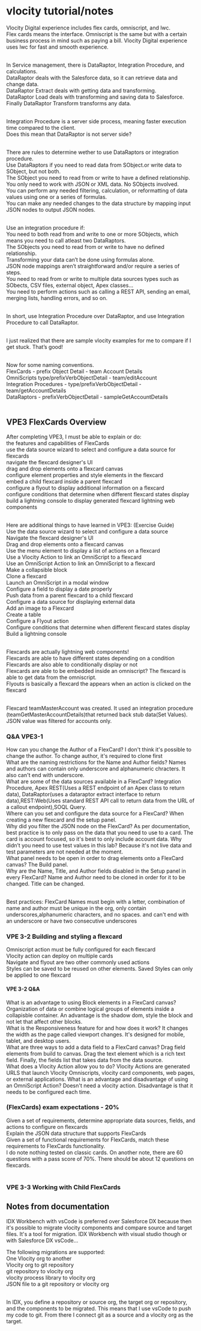 # vlocity tutorial/notes

Vlocity Digital experience includes flex cards, omniscript, and lwc.   <br/>
Flex cards means the interface. Omniscript is the same but with a certain business process in mind such as paying a bill. Vlocity 
Digital experience uses lwc for fast and smooth experience. <br/><br/>

In Service management, there is DataRaptor, Integration Procedure, and calculations.<br/>
DataRaptor deals with the Salesforce data, so it can retrieve data and change data.<br/>
DataRaptor Extract deals with getting data and transforming.<br/>
DataRaptor Load deals with transforming and saving data to Salesforce.<br/>
Finally DataRaptor Transform transforms any data. <br/><br/>

Integration Procedure is a server side process, meaning faster execution time compared to the client. <br/>
Does this mean that DataRaptor is not server side?<br/><br/>


There are rules to determine wether to use DataRaptors or integration procedure.<br/>
Use DataRaptors if you need to read data from SObject.or write data to SObject, but not both.<br/>
The SObject you need to read from or write to have a defined relationship.<br/>
You only need to work with JSON or XML data. No SObjects involved.<br/>
You can perform any needed filtering, calculation, or reformatting of data values using one or a series of formulas.<br/>
You can make any needed changes to the data structure by mapping input JSON nodes to output JSON nodes. <br/><br/>

Use an integration procedure if: <br/>
You need to both read from and write to one or more SObjects, which means you need to call atleast two DataRaptors.<br/>
The SObjects you need to read from or write to have no defined relationship.<br/>
Transforming your data can’t be done using formulas alone.<br/>
JSON node mappings aren’t straightforward and/or require a series of steps.<br/>
You need to read from or write to multiple data sources types such as SObects, CSV files, external object, Apex classes…<br/>
You need to perform actions such as calling a REST API, sending an email, merging lists, handling errors, and so on. <br/><br/>

In short, use Integration Procedure over DataRaptor, and use Integration Procedure to call DataRaptor.<br/><br/>

I just realized that there are sample vlocity examples for me to compare if I get stuck. That’s good!<br/><br/>

Now for some naming conventions. <br/>
FlexCards - prefix Object Detail - team Account Details<br/>
OmniScripts type/prefixVerbObjectDetail - team/editAccount<br/>
Integration Procedures - type/prefixVerbObjectDetail - team/getAccountDetails<br/>
DataRaptors - prefixVerbObjectDetail - sampleGetAccountDetails<br/><br/>


## VPE3 FlexCards Overview
After completing VPE3, I must be able to explain or do: <br/>
the features and capabilities of FlexCards<br/>
use the data source wizard to select and configure a data source for flexcards<br/>
navigate the flexcard designer's UI<br/>
drag and drop elements onto a flexcard canvas<br/>
configure element properties and style elements in the flexcard<br/>
embed a child flexcard inside a parent flexcard<br/>
configure a flyout to display additional information on a flexcard<br/>
configure conditions that determine when different flexcard states display<br/>
build a lightning console to display generated flexcard lightning web components <br/><br/>

Here are additional things to have learned in VPE3: (Exercise Guide)<br/>
Use the data source wizard to select and configure a data source<br/>
Navigate the flexcard designer's UI <br/>
Drag and drop elements onto a flexcard canvas <br/>
Use the menu element to display a list of actions on a flexcard <br/>
Use a Vlocity Action to link an OmniScript to a flexcard <br/>
Use an OmniScript Action to link an OmniScript to a flexcard <br/>
Make a collapsible block <br/>
Clone a flexcard <br/>
Launch an OmniScript in a modal window <br/>
Configure a field to display a date properly <br/>
Push data from a parent flexcard to a child flexcard <br/>
Configure a data source for displaying external data <br/>
Add an image to a Flexcard <br/>
Create a table <br/>
Configure a Flyout action <br/>
Configure conditions that determine when different flexcard states display <br/>
Build a lightning console <br/><br/>


Flexcards are actually lightning web components! <br/>
Flexcards are able to have different states depending on a condition <br/>
Flexcards are also able to conditionally display or not <br/>
Flexcards are able to be embedded inside an omniscript? The flexcard is able to get data from the omniscript. <br/>
Flyouts is basically a flexcard the appears when an action is clicked on the flexcard <br/><br/>

Flexcard teamMasterAccount was created. It used an integration procedure (teamGetMasterAccountDetails)that returned back stub data(Set Values). JSON value was filtered for accounts only. <br/>

### Q&A VPE3-1 <br/>
How can you change the Author of a FlexCard? I don't think it's possible to change the author. To change author, it's required to clone first <br/>
What are the naming restrictions for the Name and Author fields? Names and authors can contain only underscore and alphanumeric chracters. It also can't end with underscore. <br/>
What are some of the data sources available in a FlexCard? Integration Procedure, Apex REST(Uses a REST endpoint of an Apex class to return data), DataRaptor(uses a dataraptor extract interface to return data),REST:Web(Uses standard REST API call to return data from the URL of a callout endpoint),SOQL Query. <br/>
Where can you set and configure the data source for a FlexCard? When creating a new flexcard and the setup panel. <br/>
Why did you filter the JSON node on the FlexCard? As per documentation, best practice is to only pass on the data that you need to use to a card. The card is account focused, so it's best to only include account data. 
Why didn’t you need to use test values in this lab? Because it's not live data and test parameters are not needed at the moment. <br/>
What panel needs to be open in order to drag elements onto a FlexCard canvas? The Build panel. <br/>
Why are the Name, Title, and Author fields disabled in the Setup panel in every FlexCard? Name and Author need to be cloned in order for it to be changed. Title can be changed. <br/><br/>

Best practices: FlexCard Names must begin with a letter, combination of name and author must be unique in the org, only contain underscores,alphanumeric characters, and no spaces. and can't end with an underscore or have two consecutive underscores <br/>

### VPE 3-2 Building and styling a flexcard

Omniscript action must be fully configured for each flexcard <br/>
Vlocity action can deploy on multiple cards <br/>
Navigate and flyout are two other commonly used actions <br/>
Styles can be saved to be reused on other elements. Saved Styles can only be applied to one flexcard<br/>

#### VPE 3-2 Q&A
What is an advantage to using Block elements in a FlexCard canvas? Organization of data or combine logical groups of elements inside a collapisble container. An advantage is the shadow dom, style the block and not let that affect other blocks.  <br/>
What is the Responsiveness feature for and how does it work? It changes the width as the page called viewport changes. It's designed for mobile, tablet, and desktop users. <br/>
What are three ways to add a data field to a FlexCard canvas? Drag field elements from build to canvas. Drag the text element which is a rich text field. Finally, the fields list that takes data from the data source. <br/>
What does a Vlocity Action allow you to do? Vlocity Actions are generated URLS that launch Vlocity Omniscripts, vlocity card components, web pages, or external applications. 
What is an advantage and disadvantage of using an OmniScript Action? Doesn't need a vlocity action. Disadvantage is that it needs to be configured each time.

### (FlexCards) exam expectations - 20%
Given a set of requirements, determine appropriate data sources, fields, and actions to configure on flexcards <br/>
Explain the JSON data structure that supports FlexCards <br/>
Given a set of functional requirements for FlexCards, match these requirements to FlexCards functionality. <br/>
I do note nothing tested on classic cards. On another note, there are 60 questions with a pass score of 70%. There should be about 12 questions on flexcards. <br/><br/>


### VPE 3-3 Working with Child FlexCards



## Notes from documentation

IDX Workbench with vsCode is preferred over Salesforce DX because then it's possible to migrate vlocity components and compare source and target files. It's a tool for migration. IDX Workbench with visual studio though or with Salesforce DX vsCode...<br/>

The following migrations are supported:<br/>
One Vlocity org to another<br/>
Vlocity org to git repository <br/>
git repository to vlocity org <br/>
vlocity process library to vlocity org<br/>
JSON file to a git repository or vlocity org <br/><br/>

In IDX, you define a repository or source org, the target org or repository, and the components to be migrated. This means that I use vsCode to push my code to git. From there I connect git as a source and a vlocity org as the target. <br/>
